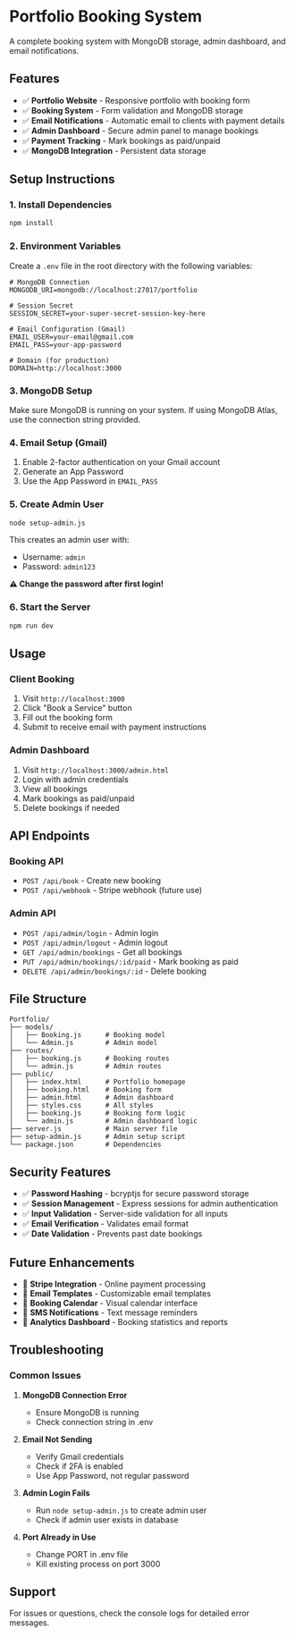 # Portfolio Booking System

A complete booking system with MongoDB storage, admin dashboard, and email notifications.

## Features

- ✅ **Portfolio Website** - Responsive portfolio with booking form
- ✅ **Booking System** - Form validation and MongoDB storage
- ✅ **Email Notifications** - Automatic email to clients with payment details
- ✅ **Admin Dashboard** - Secure admin panel to manage bookings
- ✅ **Payment Tracking** - Mark bookings as paid/unpaid
- ✅ **MongoDB Integration** - Persistent data storage

## Setup Instructions

### 1. Install Dependencies
```bash
npm install
```

### 2. Environment Variables
Create a `.env` file in the root directory with the following variables:

```env
# MongoDB Connection
MONGODB_URI=mongodb://localhost:27017/portfolio

# Session Secret
SESSION_SECRET=your-super-secret-session-key-here

# Email Configuration (Gmail)
EMAIL_USER=your-email@gmail.com
EMAIL_PASS=your-app-password

# Domain (for production)
DOMAIN=http://localhost:3000
```

### 3. MongoDB Setup
Make sure MongoDB is running on your system. If using MongoDB Atlas, use the connection string provided.

### 4. Email Setup (Gmail)
1. Enable 2-factor authentication on your Gmail account
2. Generate an App Password
3. Use the App Password in `EMAIL_PASS`

### 5. Create Admin User
```bash
node setup-admin.js
```
This creates an admin user with:
- Username: `admin`
- Password: `admin123`

**⚠️ Change the password after first login!**

### 6. Start the Server
```bash
npm run dev
```

## Usage

### Client Booking
1. Visit `http://localhost:3000`
2. Click "Book a Service" button
3. Fill out the booking form
4. Submit to receive email with payment instructions

### Admin Dashboard
1. Visit `http://localhost:3000/admin.html`
2. Login with admin credentials
3. View all bookings
4. Mark bookings as paid/unpaid
5. Delete bookings if needed

## API Endpoints

### Booking API
- `POST /api/book` - Create new booking
- `POST /api/webhook` - Stripe webhook (future use)

### Admin API
- `POST /api/admin/login` - Admin login
- `POST /api/admin/logout` - Admin logout
- `GET /api/admin/bookings` - Get all bookings
- `PUT /api/admin/bookings/:id/paid` - Mark booking as paid
- `DELETE /api/admin/bookings/:id` - Delete booking

## File Structure

```
Portfolio/
├── models/
│   ├── Booking.js      # Booking model
│   └── Admin.js        # Admin model
├── routes/
│   ├── booking.js      # Booking routes
│   └── admin.js        # Admin routes
├── public/
│   ├── index.html      # Portfolio homepage
│   ├── booking.html    # Booking form
│   ├── admin.html      # Admin dashboard
│   ├── styles.css      # All styles
│   ├── booking.js      # Booking form logic
│   └── admin.js        # Admin dashboard logic
├── server.js           # Main server file
├── setup-admin.js      # Admin setup script
└── package.json        # Dependencies
```

## Security Features

- ✅ **Password Hashing** - bcryptjs for secure password storage
- ✅ **Session Management** - Express sessions for admin authentication
- ✅ **Input Validation** - Server-side validation for all inputs
- ✅ **Email Verification** - Validates email format
- ✅ **Date Validation** - Prevents past date bookings

## Future Enhancements

- 🔄 **Stripe Integration** - Online payment processing
- 🔄 **Email Templates** - Customizable email templates
- 🔄 **Booking Calendar** - Visual calendar interface
- 🔄 **SMS Notifications** - Text message reminders
- 🔄 **Analytics Dashboard** - Booking statistics and reports

## Troubleshooting

### Common Issues

1. **MongoDB Connection Error**
   - Ensure MongoDB is running
   - Check connection string in .env

2. **Email Not Sending**
   - Verify Gmail credentials
   - Check if 2FA is enabled
   - Use App Password, not regular password

3. **Admin Login Fails**
   - Run `node setup-admin.js` to create admin user
   - Check if admin user exists in database

4. **Port Already in Use**
   - Change PORT in .env file
   - Kill existing process on port 3000

## Support

For issues or questions, check the console logs for detailed error messages.
